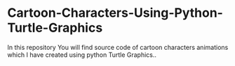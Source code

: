# Cartoon-Characters-Using-Python-Turtle-Graphics
In this repository You will find source code of cartoon characters animations which I have created using python Turtle Graphics.. 
